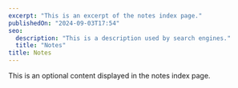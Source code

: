 ```yaml
---
excerpt: "This is an excerpt of the notes index page."
publishedOn: "2024-09-03T17:54"
seo:
  description: "This is a description used by search engines."
  title: "Notes"
title: Notes
---
```


This is an optional content displayed in the notes index page.

